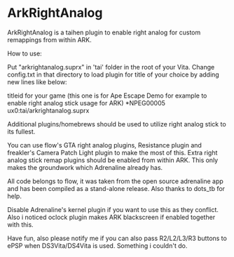 # ArkRightAnalog
ArkRightAnalog is a taihen plugin to enable right analog for custom remappings from within ARK.

How to use:

Put "arkrightanalog.suprx" in 'tai' folder in the root of your Vita.
Change config.txt in that directory to load plugin for title of your choice by adding new lines like below:

 titleid for your game (this one is for Ape Escape Demo for example to enable right analog stick usage for ARK)
*NPEG00005
ux0:tai/arkrightanalog.suprx

Additional plugins/homebrews should be used to utilize right analog stick to its fullest.

You can use flow's GTA right analog plugins, Resistance plugin and freakler's Camera Patch Light plugin to make the most of this. Extra right analog stick remap plugins should be enabled from within ARK. This only makes the groundwork which Adrenaline already has.

All code belongs to flow, it was taken from the open source adrenaline app and has been compiled as a stand-alone release. Also thanks to dots_tb for help.

Disable Adrenaline's kernel plugin if you want to use this as they conflict. Also i noticed oclock plugin makes ARK blackscreen if enabled together with this.

Have fun, also please notify me if you can also pass R2/L2/L3/R3 buttons to ePSP when DS3Vita/DS4Vita is used. Something i couldn't do.
